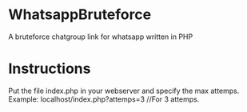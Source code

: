 # WhatsappBruteforce
A bruteforce chatgroup link for whatsapp written in PHP

# Instructions
Put the file index.php in your webserver and specify the max attemps.
Example: localhost/index.php?attemps=3 //For 3 attemps.
